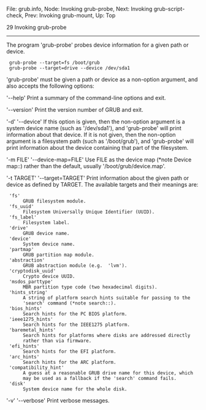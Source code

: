 File: grub.info,  Node: Invoking grub-probe,  Next: Invoking grub-script-check,  Prev: Invoking grub-mount,  Up: Top

29 Invoking grub-probe
**********************

The program 'grub-probe' probes device information for a given path or
device.

     grub-probe --target=fs /boot/grub
     grub-probe --target=drive --device /dev/sda1

   'grub-probe' must be given a path or device as a non-option argument,
and also accepts the following options:

'--help'
     Print a summary of the command-line options and exit.

'--version'
     Print the version number of GRUB and exit.

'-d'
'--device'
     If this option is given, then the non-option argument is a system
     device name (such as '/dev/sda1'), and 'grub-probe' will print
     information about that device.  If it is not given, then the
     non-option argument is a filesystem path (such as '/boot/grub'),
     and 'grub-probe' will print information about the device containing
     that part of the filesystem.

'-m FILE'
'--device-map=FILE'
     Use FILE as the device map (*note Device map::) rather than the
     default, usually '/boot/grub/device.map'.

'-t TARGET'
'--target=TARGET'
     Print information about the given path or device as defined by
     TARGET.  The available targets and their meanings are:

     'fs'
          GRUB filesystem module.
     'fs_uuid'
          Filesystem Universally Unique Identifier (UUID).
     'fs_label'
          Filesystem label.
     'drive'
          GRUB device name.
     'device'
          System device name.
     'partmap'
          GRUB partition map module.
     'abstraction'
          GRUB abstraction module (e.g.  'lvm').
     'cryptodisk_uuid'
          Crypto device UUID.
     'msdos_parttype'
          MBR partition type code (two hexadecimal digits).
     'hints_string'
          A string of platform search hints suitable for passing to the
          'search' command (*note search::).
     'bios_hints'
          Search hints for the PC BIOS platform.
     'ieee1275_hints'
          Search hints for the IEEE1275 platform.
     'baremetal_hints'
          Search hints for platforms where disks are addressed directly
          rather than via firmware.
     'efi_hints'
          Search hints for the EFI platform.
     'arc_hints'
          Search hints for the ARC platform.
     'compatibility_hint'
          A guess at a reasonable GRUB drive name for this device, which
          may be used as a fallback if the 'search' command fails.
     'disk'
          System device name for the whole disk.

'-v'
'--verbose'
     Print verbose messages.

